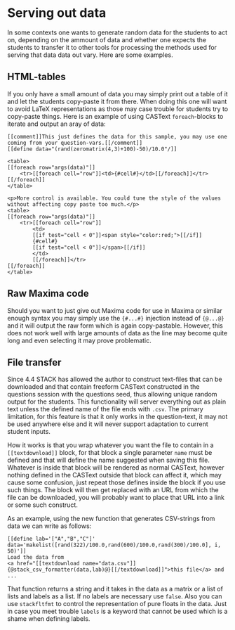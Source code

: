 # Serving out data

In some contexts one wants to generate random data for the students to act on, depending on the ammount of data and whether one expects the students to transfer it to other tools for processing the methods used for serving that data data out vary. Here are some examples.

## HTML-tables

If you only have a small amount of data you may simply print out a table of it and let the students copy-paste it from there. When doing this one will want to avoid LaTeX representations as those may case trouble for students try to copy-paste things. Here is an example of using CASText `foreach`-blocks to iterate and output an aray of data:

```
[[comment]]This just defines the data for this sample, you may use one coming from your question-vars.[[/comment]]
[[define data="(rand(zeromatrix(4,3)+100)-50)/10.0"/]]

<table>
[[foreach row="args(data)"]]
	<tr>[[foreach cell="row"]]<td>{#cell#}</td>[[/foreach]]</tr>
[[/foreach]]
</table>

<p>More control is available. You could tune the style of the values without affecting copy paste too much.</p>
<table>
[[foreach row="args(data)"]]
	<tr>[[foreach cell="row"]]
		<td>
		[[if test="cell < 0"]]<span style="color:red;">[[/if]]
		{#cell#}
		[[if test="cell < 0"]]</span>[[/if]]
		</td>
		[[/foreach]]</tr>
[[/foreach]]
</table>
```

## Raw Maxima code

Should you want to just give out Maxima code for use in Maxima or similar enough syntax you may simply use the `{#...#}` injection instead of `{@...@}` and it will output the raw form which is again copy-pastable. However, this does not work well with large amounts of data as the line may become quite long and even selecting it may prove problematic.

## File transfer

Since 4.4 STACK has allowed the author to construct text-files that can be downloaded and that contain freeform CASText constructed in the questions session with the questions seed, thus allowing unique random output for the students. This functionality will server everything out as plain text unless the defined name of the file ends with `.csv`. The primary limitation, for this feature is that it only works in the question-text, it may not be used anywhere else and it will never support adaptation to current student inputs.

How it works is that you wrap whatever you want the file to contain in a `[[textdownload]]` block, for that block a single parameter `name` must be defined and that will define the name suggested when saving this file. Whatever is inside that block will be rendered as normal CASText, however nothing defined in the CASText outside that block can affect it, which may cause some confusion, just repeat those defines inside the block if you use such things. The block will then get replaced with an URL from which the file can be downloaded, you will probably want to place that URL into a link or some such construct.

As an example, using the new function that generates CSV-strings from data we can write as follows:

```
[[define lab='["A","B","C"]' data='makelist([rand(322)/100.0,rand(600)/100.0,rand(300)/100.0], i, 50)']]
Load the data from 
<a href="[[textdownload name="data.csv"]]{@stack_csv_formatter(data,lab)@}[[/textdownload]]">this file</a> and ...
```
That function returns a string and it takes in the data as a matrix or a list of lists and labels as a list. If no labels are necessary use `false`. Also you can use `stackfltfmt` to control the representation of pure floats in the data. Just in case you meet trouble `labels` is a keyword that cannot be used which is a shame when defining labels.
